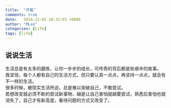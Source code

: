 ```yaml
---
title:  "开篇"
comments: true
date:   2018-12-02 18:32:03 +0800
author: "MLeo"
categories: [Life]  
tags: [life]
---
```


## 说说生活

生活总是有太多的磨炼，让你一步步的成长，可传奇的背后都是些艰辛的故事。  
我坚信，每个人都有自己的生活方式，但只要认真一点点，再坚持一点点，就会有不一样的生活。  
很多时候，被现实生活所迫，总是难以突破自己，不敢尝试。  
若想改变就必须不断的尝试新事物，越是让自己害怕就越要尝试，熟悉后害怕也就消失了，自己才有新高度，看待问题的方式又改变了。  
